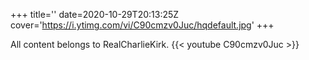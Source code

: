 +++
title=''
date=2020-10-29T20:13:25Z
cover='https://i.ytimg.com/vi/C90cmzv0Juc/hqdefault.jpg'
+++

All content belongs to RealCharlieKirk.
{{< youtube C90cmzv0Juc >}}
